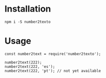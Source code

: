 # Installation

```
npm i -S number2texto
```

# Usage

```
const number2text = require('number2texto');

number2text(222);
number2text(222, 'es');
number2text(222, 'pt'); // not yet available
```